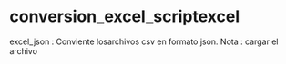 # conversion_excel_scriptexcel

excel_json : Conviente losarchivos csv en formato json. 
Nota : cargar el archivo